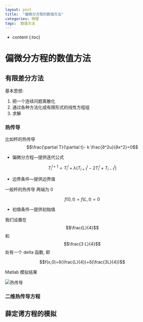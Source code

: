 ```yaml
---
layout: post
title:  "偏微分方程的数值方法"
categories: 物理
tags:  数值方法
---
```

* content
{:toc}

# 偏微分方程的数值方法
## 有限差分方法
基本思想:
1. 把一个连续问题离散化
2. 通过各种方法化成有限形式的线性方程组
3. 求解
### 热传导
比如杆的热传导
$$\frac{\partial T}{\partial t}- k \frac{∂^2u}{∂x^2}=0$$

- 偏微分方程—提供迭代公式

$$T_i^{l+1}=T_i^l+λ(T_{i+1}^l-2T_i^l+T_{i-1}^l)$$

- 边界条件—提供边界值

一般杆的热传导 两端为 0

$$f(0,t)=f(L,t)=0$$

- 初值条件—提供初始值

我们设置在$$\frac{L}{4}$$ 和 $$\frac{3 L}{4}$$ 处有一个 delta 函数, 即

$$f(x,0)=δ(\frac{L}{4})+δ(\frac{3L}{4})$$

Matlab 模拟结果

![热传导]( ftp://138.68.254.164/ftp/store/shuzhi/热传导.png)

### 二维热传导方程

## 薛定谔方程的模拟
